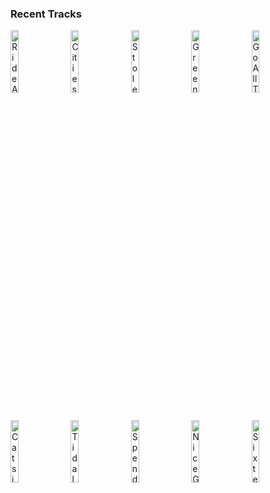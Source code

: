 ### Recent Tracks
[<img src='https://lastfm.freetls.fastly.net/i/u/300x300/7242f96999775751856a27a0eda79660.png' width='16%' height='16%' alt='Ride Away'>](https://www.last.fm/music/opposite%2bthe%2bother/_/ride%2baway)&nbsp;&nbsp;&nbsp;&nbsp;[<img src='https://lastfm.freetls.fastly.net/i/u/300x300/1168bc76c432ccae7839677d268eefb5.png' width='16%' height='16%' alt='Cities'>](https://www.last.fm/music/throttle/_/cities)&nbsp;&nbsp;&nbsp;&nbsp;[<img src='https://lastfm.freetls.fastly.net/i/u/300x300/386267afa0bd4b5f9fc42137973dc61d.png' width='16%' height='16%' alt='Stole The Show'>](https://www.last.fm/music/kygo/_/stole%2bthe%2bshow)&nbsp;&nbsp;&nbsp;&nbsp;[<img src='https://lastfm.freetls.fastly.net/i/u/300x300/3061a718bafbccc70ac73c7dafec6a09.png' width='16%' height='16%' alt='Green Light'>](https://www.last.fm/music/lorde/_/green%2blight)&nbsp;&nbsp;&nbsp;&nbsp;[<img src='https://lastfm.freetls.fastly.net/i/u/300x300/f1c5951a2615c1c6d5a421346404aef7.png' width='16%' height='16%' alt='Go All The Way'>](https://www.last.fm/music/the%2braspberries/_/go%2ball%2bthe%2bway)&nbsp;&nbsp;&nbsp;&nbsp;<br>[<img src='https://lastfm.freetls.fastly.net/i/u/300x300/ce705b3b659c9b909cb3b8888b6e0477.png' width='16%' height='16%' alt='Cats in the Cradle'>](https://www.last.fm/music/harry%2bchapin/_/cat%2527s%2bin%2bthe%2bcradle)&nbsp;&nbsp;&nbsp;&nbsp;[<img src='https://lastfm.freetls.fastly.net/i/u/300x300/58ac6bcf970d055cdfe2601a3e6e88c0.png' width='16%' height='16%' alt='Tidal Waves'>](https://www.last.fm/music/parade%2bof%2blights/_/tidal%2bwaves)&nbsp;&nbsp;&nbsp;&nbsp;[<img src='https://lastfm.freetls.fastly.net/i/u/300x300/d235e5e2780fefef901cd8c2d185f877.png' width='16%' height='16%' alt='Spend Your $$$'>](https://www.last.fm/music/walk%2bthe%2bmoon/_/spend%2byour%2b%2524%2524%2524)&nbsp;&nbsp;&nbsp;&nbsp;[<img src='https://lastfm.freetls.fastly.net/i/u/300x300/af79cdb6a5f5c3d6a2f5edbad092a265.png' width='16%' height='16%' alt='Nice Guy'>](https://www.last.fm/music/courtship./_/nice%2bguy)&nbsp;&nbsp;&nbsp;&nbsp;[<img src='https://lastfm.freetls.fastly.net/i/u/300x300/e8a263dc494ba6424c3f44d4d474ae3c.png' width='16%' height='16%' alt='Sixteen Hundred Men'>](https://www.last.fm/music/thomas%2bnewman/_/sixteen%2bhundred%2bmen)&nbsp;&nbsp;&nbsp;&nbsp;<br>